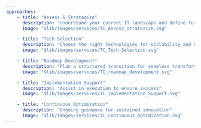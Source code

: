 ```yaml
---
approaches:
    - title: "Assess & Strategize"
      description: "Understand your current IT landscape and define future needs"
      image: "$lib/images/services/TC_Assess_stratezize.svg"

    - title: "Tech Selection"
      description: "Choose the right technologies for scalability and efficiency"
      image: "$lib/images/services/TC_Tech_Selection.svg"

    - title: "Roadmap Development"
      description: "Plan a structured transition for seamless transformation"
      image: "$lib/images/services/TC_roadmap_development.svg"

    - title: "Implementation Support"
      description: "Assist in execution to ensure success"
      image: "$lib/images/services/TC_implementation_Support.svg"

    - title: "Continuous Optimization"
      description: "Ongoing guidance for sustained innovation"
      image: "$lib/images/services/TC_continuous_optimization.svg"
---
```

